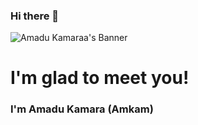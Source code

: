 ### Hi there 👋

![Amadu Kamaraa's Banner](https://user-images.githubusercontent.com/50941074/150499799-a9858e4f-c8e4-41ad-896d-5c7cff3c72a7.png)

# I'm glad to meet you!

### I'm Amadu Kamara (Amkam)

<!-- - 🔭 I’m currently working on my website. It's hosted on vercel on this [link](https://amkam-dev.vercel.app/) until I get my domain and complete it.
- 👨‍💻 I'm a Web designer, developer, and UI designer.
- 🌱 I’m currently studying Fullstack development at Microverse remote software development school.
- 🌲 I constantly learn every day to reach the top of my potentials.
- 👯 I’m looking to collaborate on, Website, Web application, and UI design projects to solve businesses and real-life problems that yield income and fortune.
- 📫 You can get in touch with me via email: amaduskamara@gmail.com.
- ⚡ Fun fact: I'm a big fan of MCU movies, The Avengers to be specific. Call me WebAvenger. 💪 😎
- 🎶 Pop and cool R&B sounds keep me going while at work or leisure.

[![Amadu Kamara's GitHub stats](https://github-readme-stats.vercel.app/api?username=amadukamara&show_icons=true&theme=calm)](https://github.com/amadukamara/github-readme-stats)

[![GitHub Streak](https://github-readme-streak-stats.herokuapp.com/?user=amadukamara&theme=calm)](https://github.com/amadukamara)

